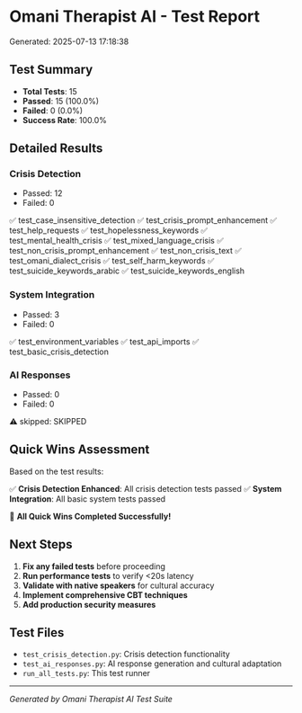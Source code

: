 
# Omani Therapist AI - Test Report
Generated: 2025-07-13 17:18:38

## Test Summary

- **Total Tests**: 15
- **Passed**: 15 (100.0%)
- **Failed**: 0 (0.0%)
- **Success Rate**: 100.0%

## Detailed Results


### Crisis Detection
- Passed: 12
- Failed: 0

✅ test_case_insensitive_detection
✅ test_crisis_prompt_enhancement
✅ test_help_requests
✅ test_hopelessness_keywords
✅ test_mental_health_crisis
✅ test_mixed_language_crisis
✅ test_non_crisis_prompt_enhancement
✅ test_non_crisis_text
✅ test_omani_dialect_crisis
✅ test_self_harm_keywords
✅ test_suicide_keywords_arabic
✅ test_suicide_keywords_english

### System Integration
- Passed: 3
- Failed: 0

✅ test_environment_variables
✅ test_api_imports
✅ test_basic_crisis_detection

### AI Responses
- Passed: 0
- Failed: 0

⚠️ skipped: SKIPPED

## Quick Wins Assessment

Based on the test results:

✅ **Crisis Detection Enhanced**: All crisis detection tests passed
✅ **System Integration**: All basic system tests passed

🎉 **All Quick Wins Completed Successfully!**

## Next Steps

1. **Fix any failed tests** before proceeding
2. **Run performance tests** to verify <20s latency
3. **Validate with native speakers** for cultural accuracy
4. **Implement comprehensive CBT techniques**
5. **Add production security measures**

## Test Files

- `test_crisis_detection.py`: Crisis detection functionality
- `test_ai_responses.py`: AI response generation and cultural adaptation
- `run_all_tests.py`: This test runner

---
*Generated by Omani Therapist AI Test Suite*
